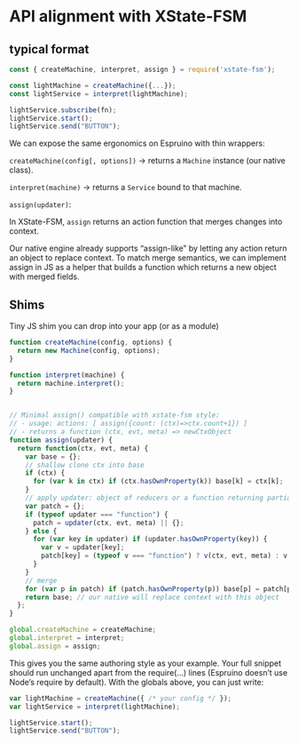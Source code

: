 # API alignment with XState-FSM 



## typical format

```javascript
const { createMachine, interpret, assign } = require('xstate-fsm');

const lightMachine = createMachine({...});
const lightService = interpret(lightMachine);

lightService.subscribe(fn);
lightService.start();
lightService.send("BUTTON");
```

We can expose the same ergonomics on Espruino with thin wrappers:

`createMachine(config[, options])` → returns a `Machine` instance (our native class).

`interpret(machine)` → returns a `Service` bound to that machine.

`assign(updater)`:

In XState-FSM, `assign` returns an action function that merges changes into context.

Our native engine already supports “assign-like” by letting any action return an object to replace context. To match merge semantics, we can implement assign in JS as a helper that builds a function which returns a new object with merged fields.

## Shims

Tiny JS shim you can drop into your app (or as a module)

```javascript
function createMachine(config, options) {
  return new Machine(config, options);
}

function interpret(machine) {
  return machine.interpret();
}


// Minimal assign() compatible with xstate-fsm style:
// - usage: actions: [ assign({count: (ctx)=>ctx.count+1}) ]
// - returns a function (ctx, evt, meta) => newCtxObject
function assign(updater) {
  return function(ctx, evt, meta) {
    var base = {};
    // shallow clone ctx into base
    if (ctx) {
      for (var k in ctx) if (ctx.hasOwnProperty(k)) base[k] = ctx[k];
    }
    // apply updater: object of reducers or a function returning partials
    var patch = {};
    if (typeof updater === "function") {
      patch = updater(ctx, evt, meta) || {};
    } else {
      for (var key in updater) if (updater.hasOwnProperty(key)) {
        var v = updater[key];
        patch[key] = (typeof v === "function") ? v(ctx, evt, meta) : v;
      }
    }
    // merge
    for (var p in patch) if (patch.hasOwnProperty(p)) base[p] = patch[p];
    return base; // our native will replace context with this object
  };
}

global.createMachine = createMachine;
global.interpret = interpret;
global.assign = assign;

```

This gives you the same authoring style as your example. Your full snippet should run unchanged apart from the require(...) lines (Espruino doesn’t use Node’s require by default). With the globals above, you can just write:

```javascript
var lightMachine = createMachine({ /* your config */ });
var lightService = interpret(lightMachine);

lightService.start();
lightService.send("BUTTON");
```